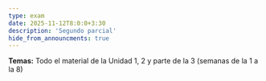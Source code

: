 ```yaml
---
type: exam
date: 2025-11-12T8:0:0+3:30
description: 'Segundo parcial'
hide_from_announcments: true
---
```

**Temas:**
Todo el material de la Unidad 1, 2 y parte de la 3 (semanas de la 1 a la 8)
